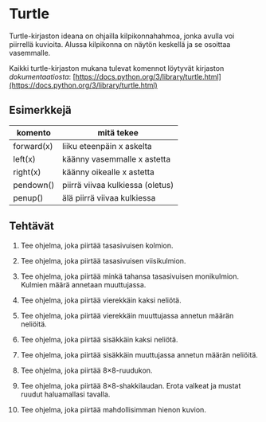 # Turtle


Turtle-kirjaston ideana on ohjailla kilpikonnahahmoa, jonka avulla voi piirrellä kuvioita. Alussa kilpikonna on näytön keskellä ja se osoittaa vasemmalle. 

Kaikki turtle-kirjaston mukana tulevat komennot löytyvät kirjaston _dokumentaatiosta_: [https://docs.python.org/3/library/turtle.html](https://docs.python.org/3/library/turtle.html)


## Esimerkkejä

|komento|mitä tekee|
|---|---|
|forward(x)|liiku eteenpäin x askelta|
|left(x)|käänny vasemmalle x astetta|
|right(x)|käänny oikealle x astetta|
|pendown()|piirrä viivaa kulkiessa (oletus)|
|penup()|älä piirrä viivaa kulkiessa|

## Tehtävät

1. Tee ohjelma, joka piirtää tasasivuisen kolmion.

1. Tee ohjelma, joka piirtää tasasivuisen viisikulmion.

1. Tee ohjelma, joka piirtää minkä tahansa tasasivuisen monikulmion. Kulmien määrä annetaan muuttujassa.

1. Tee ohjelma, joka piirtää vierekkäin kaksi neliötä.

1. Tee ohjelma, joka piirtää vierekkäin muuttujassa annetun määrän neliöitä.

1. Tee ohjelma, joka piirtää sisäkkäin kaksi neliötä.

1. Tee ohjelma, joka piirtää sisäkkäin muuttujassa annetun määrän neliöitä.

1. Tee ohjelma, joka piirtää 8×8-ruudukon.

1. Tee ohjelma, joka piirtää 8×8-shakkilaudan. Erota valkeat ja mustat ruudut haluamallasi tavalla.

1. Tee ohjelma, joka piirtää mahdollisimman hienon kuvion. 